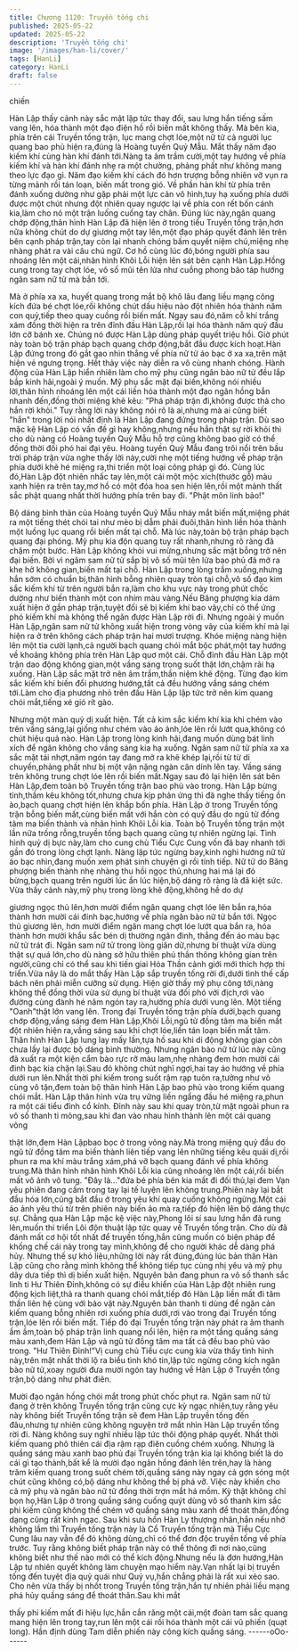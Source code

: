```yaml
---
title: Chương 1120: Truyền tống chi
published: 2025-05-22
updated: 2025-05-22
description: 'Truyền tống chi'
image: '/images/han-li/cover/'
tags: [HanLi]
category: HanLi
draft: false
---
```


chiến

Hàn Lập thấy cảnh này sắc mặt lập tức thay đổi, sau lưng hắn
tiếng sấm vang lên, hóa thành một đạo điện hồ rồi biến mất không
thấy.
Mà bên kia, phía trên cái Truyền tống trận, lục mang chợt lóe,một
nữ tử cả người lục quang bao phủ hiện ra,đúng là Hoàng tuyền
Quỷ Mẫu.
Mắt thấy năm đạo kiếm khí cùng hàn khí đánh tới.Nàng ta âm
trầm cười,một tay hướng về phía kiếm khí và hàn khí đánh nhẹ ra
một chưởng, phảng phất như không mang theo lực đạo gì.
Năm đạo kiếm khí cách đó hơn trượng bỗng nhiên vỡ vụn ra từng
mảnh rồi tán loạn, biến mất trong gió.
Về phần hàn khí từ phía trên đánh xuống dường như gặp phải
một lực cản vô hình,tuy hạ xuống phía dưới được một chút nhưng
đột nhiên quay ngược lại về phía con rết bốn cánh kia,làm cho nó
một trận luống cuống tay chân.
Đúng lúc này,ngân quang chớp động,thân hình Hàn Lập đã hiện
lên ở trong tiểu Truyền tống trận,hơn nữa không chút do dự
giương một tay lên,một đạo pháp quyết đánh lên trên bên cạnh
pháp trận,tay còn lại nhanh chóng bấm quyết niệm chú,miệng nhẹ
nhàng phát ra vài câu chú ngữ.
Cơ hồ cùng lúc đó,bóng người phía sau nhoáng lên một cái,nhân
hình Khôi Lỗi hiện lên sát bên cạnh Hàn Lập.Hồng cung trong tay
chợt lóe, vô số mũi tên lửa như cuồng phong bão táp hướng ngân
sam nữ tử mà bắn tới.

Mà ở phía xa xa, huyết quang trong mắt bộ khô lâu đang liều
mạng công kích đứa bé chợt lóe,rồi không chút dấu hiệu nào đột
nhiên hóa thành năm con quỷ,tiếp theo quay cuồng rồi biến mất.
Ngay sau đó,năm cỗ khí trắng xám đồng thời hiện ra trên đỉnh
đầu Hàn Lập,rồi lại hóa thành năm quỷ đầu lớn cỡ bánh xe.
Chúng nó được Hàn Lập dùng pháp quyết triệu hồi.
Giờ phút này toàn bộ trận pháp bạch quang chớp động,bắt đầu
được kích hoạt.Hàn Lập đứng trong đó gắt gao nhìn thẳng về
phía nữ tử áo bạc ở xa xa,trên mặt hiện vẻ ngưng trọng.
Hết thảy việc này diễn ra vô cùng nhanh chóng.
Hành động của Hàn Lập hiển nhiên làm cho mỹ phụ cũng ngân
bào nữ tử đều lắp bắp kinh hãi,ngoài ý muốn.
Mỹ phụ sắc mặt đại biến,không nói nhiều lời,thân hình nhoáng lên
một cái liền hóa thành một đạo ngân hồng bắn nhanh đến,đồng
thời miệng khẽ kêu: "Phá pháp trận đi,không được thả cho hắn rời
khỏi."
Tuy rằng lời này không nói rõ là ai,nhưng mà ai cũng biết "hắn"
trong lời nói nhất định là Hàn Lập đang đứng trong pháp trận.
Dù sao mặc kệ Hàn Lập có vấn đề gì hay không,nhưng nếu hắn
thật sự rời khỏi thì cho dù nàng có Hoàng tuyền Quỷ Mẫu hỗ trợ
cũng không bao giờ có thể đồng thời đối phó hai đại yêu.
Hoàng tuyền Quỷ Mẫu đang trôi nổi trên bầu trời pháp trận vừa
nghe thấy lời này,cười nhẹ một tiếng hướng về pháp trận phía
dưới khẽ hé miệng ra,thi triển một loại công pháp gì đó.
Cùng lúc đó,Hàn Lập đột nhiên nhấc tay lên,một cái một mộc
xích(thước gỗ) màu xanh hiện ra trên tay,mơ hồ có một đóa hoa
sen hiện lên,rồi một mảnh thất sắc phật quang nhất thời hướng
phía trên bay đi.
"Phật môn linh bảo!"

Bộ dáng bình thản của Hoàng tuyền Quỷ Mẫu nháy mắt biến
mất,miệng phát ra một tiếng thét chói tai như mèo bị dẫm phải
đuôi,thân hình liền hóa thành một luồng lục quang rồi biến mất tại
chỗ.
Mà lúc này,toàn bộ trận pháp bạch quang đại phóng.
Mỹ phụ kia độn quang tuy rất nhanh,nhưng rõ ràng đã chậm một
bước.
Hàn Lập không khỏi vui mừng,nhưng sắc mặt bỗng trở nên đại
biến.
Bởi vì ngâm sam nữ tử sắp bị vô số mũi tên lửa bao phủ đã mở
ra khe hở không gian,biến mất tại chỗ.
Hàn Lập trong lòng trầm xuống,nhưng hắn sớm có chuẩn bị,thân
hình bỗng nhiên quay tròn tại chỗ,vô số đạo kim sắc kiếm khí từ
trên người bắn ra,làm cho khu vực này trong phút chốc dường
như biến thành một con nhím màu vàng.Nếu Băng phượng kia
dám xuất hiện ở gần pháp trận,tuyệt đối sẽ bị kiếm khí bao vây,chỉ
có thể ứng phó kiếm khí mà không thể ngăn được Hàn Lập rời đi.
Nhưng ngoài ý muốn Hàn Lập,ngân sam nữ tử không xuất hiện
trong vòng vây của kiếm khí mà lại hiện ra ở trên không cách
pháp trận hai mươi trượng.
Khóe miệng nàng hiện lên một tia cười lạnh,cả người bạch quang
chói mắt bộc phát,một tay hướng về khoảng không phía trên Hàn
Lập quơ một cái.
Chỗ đỉnh đầu Hàn Lập một trận dao động không gian,một vầng
sáng trong suốt thật lớn,chậm rãi hạ xuống.
Hàn Lập sắc mặt trở nên âm trầm,thần niệm khẽ động.
Từng đạo kim sắc kiếm khí biến đổi phương hướng,tất cả đều
hướng vầng sáng chém tới.Làm cho địa phương nhỏ trên đầu
Hàn Lập lập tức trở nên kim quang chói mắt,tiếng xé gió rít gào.

Nhưng một màn quỷ dị xuất hiện.
Tất cả kim sắc kiếm khí kia khi chém vào trên vầng sáng,lại giống
như chém vào ảo ảnh,lóe lên rồi lướt qua,không có chút hiệu quả
nào.
Hàn Lập trong lòng kinh hãi,đang muốn dùng bát linh xích để
ngăn không cho vầng sáng kia hạ xuống.
Ngân sam nữ tử phía xa xa sắc mặt tái nhợt,năm ngón tay đang
mở ra khẽ khép lại,rồi từ từ di chuyển,phảng phất như bị một vận
nặng ngàn cân dính lên tay.
Vầng sáng trên không trung chợt lóe lên rồi biến mất.Ngay sau đó
lại hiện lên sát bên Hàn Lập,đem toàn bộ Truyền tống trận bao
phủ vào trong.
Hàn Lập bừng tỉnh,thầm kêu không tốt,nhưng chưa kịp phản ứng
thì đã nghe thấy tiếng ồn ào,bạch quang chợt hiện lên khắp bốn
phía.
Hàn Lập ở trong Truyền tống trận bỗng biến mất,cùng biến mất
với hắn còn có quỷ đầu do ngũ tử đồng tâm ma biến thành và
nhân hình Khôi Lỗi kia.
Toàn bộ Truyền tống trận một lần nữa trống rỗng,truyền tống bạch
quang cũng tự nhiên ngừng lại.
Tình hình quỷ dị bực này,làm cho cung chủ Tiểu Cực Cung vốn
đã bay nhanh tới gần đó trong lòng chợt lạnh.
Nàng lập tức ngừng bay,kinh nghi hướng nữ tử áo bạc nhìn,đang
muốn xem phát sinh chuyện gì rồi tính tiếp.
Nữ tử do Băng phượng biến thành nhẹ nhàng thu hồi ngọc
thủ,nhưng hai má lại đỏ bừng,bạch quang trên người lúc ẩn lúc
hiện,bộ dáng rõ ràng là đã kiệt sức.
Vừa thấy cảnh này,mỹ phụ trong lòng khẽ động,không hề do dự

giương ngọc thủ lên,hơn mười điểm ngân quang chợt lóe lên bắn
ra,hóa thành hơn mười cái đinh bạc,hướng về phía ngân bào nữ
tử bắn tới.
Ngọc thủ giương lên, hơn mười điểm ngân mang chợt lóe lướt
qua bắn ra, hóa thành hơn mười khẩu sắc bén dị thường ngân
đinh, thẳng đến áo màu bạc nữ tử trát đi.
Ngân sam nữ tử trong lòng giân dữ,nhưng bí thuật vừa dùng thật
sự quá lớn,cho dù nàng sở hữu thiên phú thần thông không gian
trên người,cũng chỉ có thể sau khi tiến giai Hóa Thần cảnh giới
mới thích hợp thi triển.Vừa nãy là do mắt thấy Hàn Lập sắp truyền
tống rời đi,dưới tình thế cấp bách nên phải miễn cưỡng sử dụng.
Hiện giờ thấy mỹ phụ công tới,nàng không thể đồng thời vừa sử
dụng bí thuật vừa đối phó với địch,rơi vào đường cùng đành hé
năm ngón tay ra,hướng phía dưới vung lên.
Một tiếng "Oanh"thật lớn vang lên.
Trong đại Truyền tống trận phía dưới,bạch quang chớp động,vầng
sáng đem Hàn Lập,Khôi Lỗi,ngũ tử đồng tâm ma biến mất đột
nhiên hiện ra,vầng sáng sau khi chợt lóe,liền tán loạn biến mất
tăm.
Thân hình Hàn Lập lung lay mấy lần,tựa hồ sau khi di động không
gian còn chưa lấy lại được bộ dáng bình thường.
Nhưng ngân bào nữ tử lúc này cũng đã xuất ra một kiện cẩm bào
rực rỡ màu lam,nhẹ nhàng đem hơn mười cái đinh bạc kia chặn
lại.Sau đó không chút nghĩ ngợi,hai tay áo hướng về phía dưới
run lên.Nhất thời phi kiếm trong suốt rậm rạp tuôn ra,tưởng như
vô cùng vô tận,đem toàn bộ thân hình Hàn Lập bao phủ vào trong
kiếm quang chói mắt.
Hàn Lập thân hình vừa trụ vững liền ngẩng đầu hé miệng ra,phun
ra một cái tiểu đỉnh cổ kính.
Đỉnh này sau khi quay tròn,từ mặt ngoài phun ra vô số thanh ti
mỏng,sau khi đan vào nhau hình thành lên một cái quang võng

thật lớn,đem Hàn Lậpbao bọc ở trong võng này.Mà trong miệng
quỷ đầu do ngũ tử đồng tâm ma biến thành liên tiếp vang lên
những tiếng kêu quái dị,rồi phun ra ma khí màu trắng xám,phá vỡ
bạch quang đánh về phía không trung.Mà thân hình nhân hình
Khôi Lỗi kia cũng nhoáng lên một cái,rồi biến mất vô ảnh vô tung.
"Đây là…"đứa bé phía bên kia mất đi đối thủ,lại đem Vạn yêu
phiên đang cầm trong tay lại tế luyện lên không trung.Phiên này
lại bắt đầu hóa lớn,cũng bắt đầu ở trong yêu khí quay cuồng
không ngừng.Một cái ảo ảnh yêu thú từ trên phiên này biến ảo mà
ra,tiếp đó hiện lên bộ dáng thực sự.
Chẳng qua Hàn Lập mặc kệ việc này,Phong lôi sí sau lưng hắn đã
rung lên,muốn thi triển Lôi độn thuật lập tức quay về Truyền tống
trận.
Cho dù đã đánh mất cơ hội tốt nhất để truyền tống,hắn cũng
muốn có biện pháp để khống chế cái này trong tay mình,không để
cho người khác dễ dàng phá hủy.
Nhưng thế sự khó liệu,những lời này rất đúng,đúng lúc bản thân
Hàn Lập cũng cho rằng mình không thể không tiếp tục cùng nhị
yêu và mỹ phụ dây dưa tiếp thì dị biến xuất hiện.
Nguyên bản đang phun ra vô số thanh sắc linh ti Hư Thiên
Đỉnh,không có sự điều khiển của Hàn Lập đột nhiên rung động
kịch liệt,thả ra thanh quang chói mắt,tiếp đó Hàn Lập liền mất đi
tâm thần liên hệ cùng với bảo vật này.Nguyên bản thanh ti dùng
để ngăn cản kiếm quang bỗng nhiên rơi xuống phía dưới,rơi vào
trong đại Truyền tống trận,lóe lên rồi biến mất.
Tiếp đó đại Truyền tống trận này phát ra âm thanh ầm ầm,toàn bộ
pháp trận linh quang nổi lên, hiện ra một tầng quầng sáng màu
xanh,đem Hàn Lập và ngũ tử đồng tâm ma tất cả đều bao phủ
vào trong.
"Hư Thiên Đỉnh!"Vị cung chủ Tiểu cực cung kia vừa thấy tình hình
này,trên mặt nhất thời lộ ra biểu tình khó tin,lập tức ngừng công
kích ngân bào nữ tử,xoay người đưa mười ngón tay hướng về
Hàn Lập ở Truyền tống trận,bộ dáng như phát điên.

Mười đạo ngân hồng chói mắt trong phút chốc phụt ra.
Ngân sam nữ tử đang ở trên không Truyền tống trận cũng cực kỳ
ngạc nhiên,tuy rằng yêu này không biết Truyền tống trận sẽ đem
Hàn Lập truyền tống đến đâu,nhưng tự nhiên cũng không nguyện
trở mắt nhìn Hàn Lập truyền tống rời đi.
Nàng không suy nghĩ nhiều lập tức thôi động pháp quyết.
Nhất thời kiếm quang phô thiên cái địa rậm rạp điên cuồng chém
xuống.
Nhưng là quầng sáng màu xanh bao phủ đại Truyền tống trận kia
lại không biết là do cái gì tạo thành,bất kể là mười đạo ngân hồng
đánh lên trên,hay là hàng trăm kiếm quang trong suốt chém
tới,quầng sáng này ngay cả gợn sóng một chút cũng không có,bộ
dáng như không thể bị phá vỡ.
Việc này khiến cho cả mỹ phụ và ngân bào nữ tử đồng thời trợn
mắt há mồm.
Kỳ thật không chỉ bọn họ,Hàn Lập ở trong quầng sáng cuống quýt
dùng vô số thanh kim sắc phi kiếm cũng không thể chém vỡ
quầng sáng màu xanh để thoát thân,đồng dạng cũng rất kinh
ngạc.
Sau khi sưu hồn Hàn Ly thượng nhân,hắn nếu nhớ không lầm thì
Truyền tống trận này là Cổ Truyền tống trận mà Tiểu Cực Cung
lâu nay vẫn để đó không dùng,chỉ có thể đơn độc truyền tống về
phía trước.
Tuy rằng không biết pháp trận này có thể thông đi nơi nào,cũng
không biết như thế nào mới có thể kích động.Nhưng nếu là đơn
hướng,Hàn Lập tự nhiên quyết không làm chuyện mạo hiểm
này.Vạn nhất lại bị truyền tống đến tuyệt địa quỷ quái như Quỷ
vụ,hắn chẳng phải là rất xui xẻo sao.
Cho nên vừa thấy bị nhốt trong Truyền tống trận,hắn tự nhiên
phải liều mạng phá hủy quầng sáng để thoát thân.Sau khi mắt

thấy phi kiếm mất đi hiệu lực,hắn cắn răng một cái,một đoàn tam
sắc quang mang hiện lên trong tay,run lên một cái rồi hóa thành
một cái vũ phiến (quạt long).
Hắn định dùng Tam diễn phiến này công kích quầng sáng.
------oOo------
